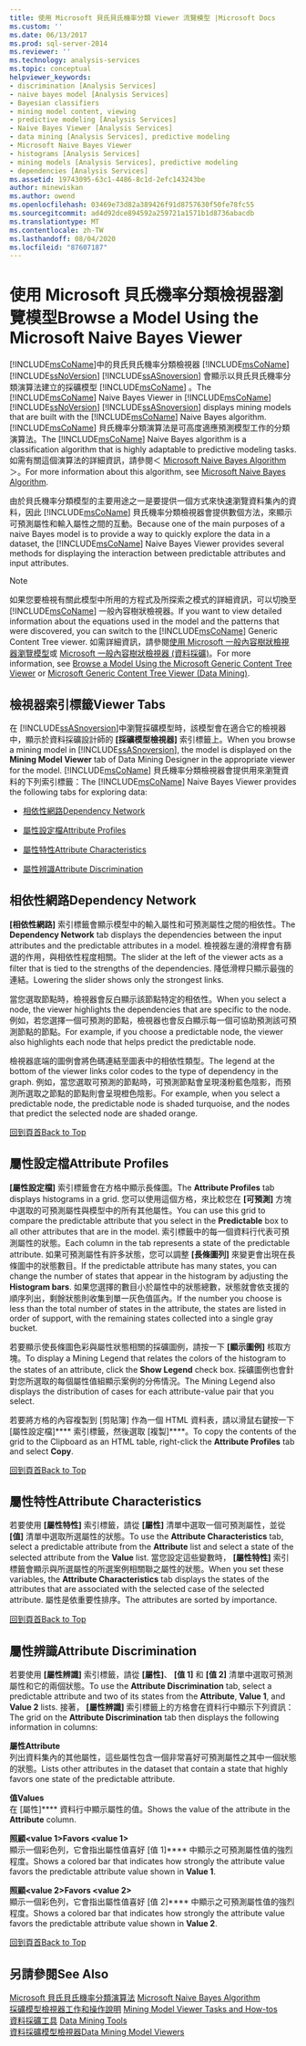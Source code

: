 ```yaml
---
title: 使用 Microsoft 貝氏貝氏機率分類 Viewer 流覽模型 |Microsoft Docs
ms.custom: ''
ms.date: 06/13/2017
ms.prod: sql-server-2014
ms.reviewer: ''
ms.technology: analysis-services
ms.topic: conceptual
helpviewer_keywords:
- discrimination [Analysis Services]
- naive bayes model [Analysis Services]
- Bayesian classifiers
- mining model content, viewing
- predictive modeling [Analysis Services]
- Naive Bayes Viewer [Analysis Services]
- data mining [Analysis Services], predictive modeling
- Microsoft Naive Bayes Viewer
- histograms [Analysis Services]
- mining models [Analysis Services], predictive modeling
- dependencies [Analysis Services]
ms.assetid: 19743095-63c1-4486-8c1d-2efc143243be
author: minewiskan
ms.author: owend
ms.openlocfilehash: 03469e73d82a389426f91d8757630f50fe78fc55
ms.sourcegitcommit: ad4d92dce894592a259721a1571b1d8736abacdb
ms.translationtype: MT
ms.contentlocale: zh-TW
ms.lasthandoff: 08/04/2020
ms.locfileid: "87607187"
---
```

# <a name="browse-a-model-using-the-microsoft-naive-bayes-viewer"></a><span data-ttu-id="22bc2-102">使用 Microsoft 貝氏機率分類檢視器瀏覽模型</span><span class="sxs-lookup"><span data-stu-id="22bc2-102">Browse a Model Using the Microsoft Naive Bayes Viewer</span></span>
  <span data-ttu-id="22bc2-103">[!INCLUDE[msCoName](../../includes/msconame-md.md)]中的貝氏貝氏機率分類檢視器 [!INCLUDE[msCoName](../../includes/msconame-md.md)] [!INCLUDE[ssNoVersion](../../includes/ssnoversion-md.md)] [!INCLUDE[ssASnoversion](../../includes/ssasnoversion-md.md)] 會顯示以貝氏貝氏機率分類演算法建立的採礦模型 [!INCLUDE[msCoName](../../includes/msconame-md.md)] 。</span><span class="sxs-lookup"><span data-stu-id="22bc2-103">The [!INCLUDE[msCoName](../../includes/msconame-md.md)] Naive Bayes Viewer in [!INCLUDE[msCoName](../../includes/msconame-md.md)] [!INCLUDE[ssNoVersion](../../includes/ssnoversion-md.md)] [!INCLUDE[ssASnoversion](../../includes/ssasnoversion-md.md)] displays mining models that are built with the [!INCLUDE[msCoName](../../includes/msconame-md.md)] Naive Bayes algorithm.</span></span> <span data-ttu-id="22bc2-104">[!INCLUDE[msCoName](../../includes/msconame-md.md)] 貝氏機率分類演算法是可高度適應預測模型工作的分類演算法。</span><span class="sxs-lookup"><span data-stu-id="22bc2-104">The [!INCLUDE[msCoName](../../includes/msconame-md.md)] Naive Bayes algorithm is a classification algorithm that is highly adaptable to predictive modeling tasks.</span></span> <span data-ttu-id="22bc2-105">如需有關這個演算法的詳細資訊，請參閱＜ [Microsoft Naive Bayes Algorithm](microsoft-naive-bayes-algorithm.md)＞。</span><span class="sxs-lookup"><span data-stu-id="22bc2-105">For more information about this algorithm, see [Microsoft Naive Bayes Algorithm](microsoft-naive-bayes-algorithm.md).</span></span>  
  
 <span data-ttu-id="22bc2-106">由於貝氏機率分類模型的主要用途之一是要提供一個方式來快速瀏覽資料集內的資料，因此 [!INCLUDE[msCoName](../../includes/msconame-md.md)] 貝氏機率分類檢視器會提供數個方法，來顯示可預測屬性和輸入屬性之間的互動。</span><span class="sxs-lookup"><span data-stu-id="22bc2-106">Because one of the main purposes of a naive Bayes model is to provide a way to quickly explore the data in a dataset, the [!INCLUDE[msCoName](../../includes/msconame-md.md)] Naive Bayes Viewer provides several methods for displaying the interaction between predictable attributes and input attributes.</span></span>  
  
> [!NOTE]  
>  <span data-ttu-id="22bc2-107">如果您要檢視有關此模型中所用的方程式及所探索之模式的詳細資訊，可以切換至 [!INCLUDE[msCoName](../../includes/msconame-md.md)] 一般內容樹狀檢視器。</span><span class="sxs-lookup"><span data-stu-id="22bc2-107">If you want to view detailed information about the equations used in the model and the patterns that were discovered, you can switch to the [!INCLUDE[msCoName](../../includes/msconame-md.md)] Generic Content Tree viewer.</span></span> <span data-ttu-id="22bc2-108">如需詳細資訊，請參閱[使用 Microsoft 一般內容樹狀檢視器瀏覽模型](browse-a-model-using-the-microsoft-generic-content-tree-viewer.md)或 [Microsoft 一般內容樹狀檢視器 &#40;資料採礦&#41;](../microsoft-generic-content-tree-viewer-data-mining.md)。</span><span class="sxs-lookup"><span data-stu-id="22bc2-108">For more information, see [Browse a Model Using the Microsoft Generic Content Tree Viewer](browse-a-model-using-the-microsoft-generic-content-tree-viewer.md) or [Microsoft Generic Content Tree Viewer &#40;Data Mining&#41;](../microsoft-generic-content-tree-viewer-data-mining.md).</span></span>  
  
##  <a name="viewer-tabs"></a><a name="BKMK_ViewerTabs"></a><span data-ttu-id="22bc2-109">檢視器索引標籤</span><span class="sxs-lookup"><span data-stu-id="22bc2-109">Viewer Tabs</span></span>  
 <span data-ttu-id="22bc2-110">在 [!INCLUDE[ssASnoversion](../../includes/ssasnoversion-md.md)]中瀏覽採礦模型時，該模型會在適合它的檢視器中，顯示於資料採礦設計師的 **[採礦模型檢視器]** 索引標籤上。</span><span class="sxs-lookup"><span data-stu-id="22bc2-110">When you browse a mining model in [!INCLUDE[ssASnoversion](../../includes/ssasnoversion-md.md)], the model is displayed on the **Mining Model Viewer** tab of Data Mining Designer in the appropriate viewer for the model.</span></span> <span data-ttu-id="22bc2-111">[!INCLUDE[msCoName](../../includes/msconame-md.md)] 貝氏機率分類檢視器會提供用來瀏覽資料的下列索引標籤：</span><span class="sxs-lookup"><span data-stu-id="22bc2-111">The [!INCLUDE[msCoName](../../includes/msconame-md.md)] Naive Bayes Viewer provides the following tabs for exploring data:</span></span>  
  
-   [<span data-ttu-id="22bc2-112">相依性網路</span><span class="sxs-lookup"><span data-stu-id="22bc2-112">Dependency Network</span></span>](#BKMK_Dependency)  
  
-   [<span data-ttu-id="22bc2-113">屬性設定檔</span><span class="sxs-lookup"><span data-stu-id="22bc2-113">Attribute Profiles</span></span>](#BKMK_Profiles)  
  
-   [<span data-ttu-id="22bc2-114">屬性特性</span><span class="sxs-lookup"><span data-stu-id="22bc2-114">Attribute Characteristics</span></span>](#BKMK_Characteristics)  
  
-   [<span data-ttu-id="22bc2-115">屬性辨識</span><span class="sxs-lookup"><span data-stu-id="22bc2-115">Attribute Discrimination</span></span>](#BKMK_Discrimination)  
  
##  <a name="dependency-network"></a><a name="BKMK_Dependency"></a><span data-ttu-id="22bc2-116">相依性網路</span><span class="sxs-lookup"><span data-stu-id="22bc2-116">Dependency Network</span></span>  
 <span data-ttu-id="22bc2-117">**[相依性網路]** 索引標籤會顯示模型中的輸入屬性和可預測屬性之間的相依性。</span><span class="sxs-lookup"><span data-stu-id="22bc2-117">The **Dependency Network** tab displays the dependencies between the input attributes and the predictable attributes in a model.</span></span> <span data-ttu-id="22bc2-118">檢視器左邊的滑桿會有篩選的作用，與相依性程度相關。</span><span class="sxs-lookup"><span data-stu-id="22bc2-118">The slider at the left of the viewer acts as a filter that is tied to the strengths of the dependencies.</span></span> <span data-ttu-id="22bc2-119">降低滑桿只顯示最強的連結。</span><span class="sxs-lookup"><span data-stu-id="22bc2-119">Lowering the slider shows only the strongest links.</span></span>  
  
 <span data-ttu-id="22bc2-120">當您選取節點時，檢視器會反白顯示該節點特定的相依性。</span><span class="sxs-lookup"><span data-stu-id="22bc2-120">When you select a node, the viewer highlights the dependencies that are specific to the node.</span></span> <span data-ttu-id="22bc2-121">例如，若您選擇一個可預測的節點，檢視器也會反白顯示每一個可協助預測該可預測節點的節點。</span><span class="sxs-lookup"><span data-stu-id="22bc2-121">For example, if you choose a predictable node, the viewer also highlights each node that helps predict the predictable node.</span></span>  
  
 <span data-ttu-id="22bc2-122">檢視器底端的圖例會將色碼連結至圖表中的相依性類型。</span><span class="sxs-lookup"><span data-stu-id="22bc2-122">The legend at the bottom of the viewer links color codes to the type of dependency in the graph.</span></span> <span data-ttu-id="22bc2-123">例如，當您選取可預測的節點時，可預測節點會呈現淺粉藍色陰影，而預測所選取之節點的節點則會呈現橙色陰影。</span><span class="sxs-lookup"><span data-stu-id="22bc2-123">For example, when you select a predictable node, the predictable node is shaded turquoise, and the nodes that predict the selected node are shaded orange.</span></span>  
  
 [<span data-ttu-id="22bc2-124">回到頁首</span><span class="sxs-lookup"><span data-stu-id="22bc2-124">Back to Top</span></span>](#BKMK_ViewerTabs)  
  
##  <a name="attribute-profiles"></a><a name="BKMK_Profiles"></a> <span data-ttu-id="22bc2-125">屬性設定檔</span><span class="sxs-lookup"><span data-stu-id="22bc2-125">Attribute Profiles</span></span>  
 <span data-ttu-id="22bc2-126">**[屬性設定檔]** 索引標籤會在方格中顯示長條圖。</span><span class="sxs-lookup"><span data-stu-id="22bc2-126">The **Attribute Profiles** tab displays histograms in a grid.</span></span> <span data-ttu-id="22bc2-127">您可以使用這個方格，來比較您在 **[可預測]** 方塊中選取的可預測屬性與模型中的所有其他屬性。</span><span class="sxs-lookup"><span data-stu-id="22bc2-127">You can use this grid to compare the predictable attribute that you select in the **Predictable** box to all other attributes that are in the model.</span></span> <span data-ttu-id="22bc2-128">索引標籤中的每一個資料行代表可預測屬性的狀態。</span><span class="sxs-lookup"><span data-stu-id="22bc2-128">Each column in the tab represents a state of the predictable attribute.</span></span> <span data-ttu-id="22bc2-129">如果可預測屬性有許多狀態，您可以調整 **[長條圖列]** 來變更會出現在長條圖中的狀態數目。</span><span class="sxs-lookup"><span data-stu-id="22bc2-129">If the predictable attribute has many states, you can change the number of states that appear in the histogram by adjusting the **Histogram bars**.</span></span> <span data-ttu-id="22bc2-130">如果您選擇的數目小於屬性中的狀態總數，狀態就會依支援的順序列出，剩餘狀態則收集到單一灰色值區內。</span><span class="sxs-lookup"><span data-stu-id="22bc2-130">If the number you choose is less than the total number of states in the attribute, the states are listed in order of support, with the remaining states collected into a single gray bucket.</span></span>  
  
 <span data-ttu-id="22bc2-131">若要顯示使長條圖色彩與屬性狀態相關的採礦圖例，請按一下 **[顯示圖例]** 核取方塊。</span><span class="sxs-lookup"><span data-stu-id="22bc2-131">To display a Mining Legend that relates the colors of the histogram to the states of an attribute, click the **Show Legend** check box.</span></span> <span data-ttu-id="22bc2-132">採礦圖例也會針對您所選取的每個屬性值組顯示案例的分佈情況。</span><span class="sxs-lookup"><span data-stu-id="22bc2-132">The Mining Legend also displays the distribution of cases for each attribute-value pair that you select.</span></span>  
  
 <span data-ttu-id="22bc2-133">若要將方格的內容複製到 [剪貼簿] 作為一個 HTML 資料表，請以滑鼠右鍵按一下 [屬性設定檔]\*\*\*\* 索引標籤，然後選取 [複製]\*\*\*\*。</span><span class="sxs-lookup"><span data-stu-id="22bc2-133">To copy the contents of the grid to the Clipboard as an HTML table, right-click the **Attribute Profiles** tab and select **Copy**.</span></span>  
  
 [<span data-ttu-id="22bc2-134">回到頁首</span><span class="sxs-lookup"><span data-stu-id="22bc2-134">Back to Top</span></span>](#BKMK_ViewerTabs)  
  
##  <a name="attribute-characteristics"></a><a name="BKMK_Characteristics"></a><span data-ttu-id="22bc2-135">屬性特性</span><span class="sxs-lookup"><span data-stu-id="22bc2-135">Attribute Characteristics</span></span>  
 <span data-ttu-id="22bc2-136">若要使用 **[屬性特性]** 索引標籤，請從 **[屬性]** 清單中選取一個可預測屬性，並從 **[值]** 清單中選取所選屬性的狀態。</span><span class="sxs-lookup"><span data-stu-id="22bc2-136">To use the **Attribute Characteristics** tab, select a predictable attribute from the **Attribute** list and select a state of the selected attribute from the **Value** list.</span></span> <span data-ttu-id="22bc2-137">當您設定這些變數時， **[屬性特性]** 索引標籤會顯示與所選屬性的所選案例相關聯之屬性的狀態。</span><span class="sxs-lookup"><span data-stu-id="22bc2-137">When you set these variables, the **Attribute Characteristics** tab displays the states of the attributes that are associated with the selected case of the selected attribute.</span></span> <span data-ttu-id="22bc2-138">屬性是依重要性排序。</span><span class="sxs-lookup"><span data-stu-id="22bc2-138">The attributes are sorted by importance.</span></span>  
  
 [<span data-ttu-id="22bc2-139">回到頁首</span><span class="sxs-lookup"><span data-stu-id="22bc2-139">Back to Top</span></span>](#BKMK_ViewerTabs)  
  
##  <a name="attribute-discrimination"></a><a name="BKMK_Discrimination"></a><span data-ttu-id="22bc2-140">屬性辨識</span><span class="sxs-lookup"><span data-stu-id="22bc2-140">Attribute Discrimination</span></span>  
 <span data-ttu-id="22bc2-141">若要使用 **[屬性辨識]** 索引標籤，請從 **[屬性]**、 **[值 1]** 和 **[值 2]** 清單中選取可預測屬性和它的兩個狀態。</span><span class="sxs-lookup"><span data-stu-id="22bc2-141">To use the **Attribute Discrimination** tab, select a predictable attribute and two of its states from the **Attribute**, **Value 1**, and **Value 2** lists.</span></span> <span data-ttu-id="22bc2-142">接著， **[屬性辨識]** 索引標籤上的方格會在資料行中顯示下列資訊：</span><span class="sxs-lookup"><span data-stu-id="22bc2-142">The grid on the **Attribute Discrimination** tab then displays the following information in columns:</span></span>  
  
 <span data-ttu-id="22bc2-143">**屬性**</span><span class="sxs-lookup"><span data-stu-id="22bc2-143">**Attribute**</span></span>  
 <span data-ttu-id="22bc2-144">列出資料集內的其他屬性，這些屬性包含一個非常喜好可預測屬性之其中一個狀態的狀態。</span><span class="sxs-lookup"><span data-stu-id="22bc2-144">Lists other attributes in the dataset that contain a state that highly favors one state of the predictable attribute.</span></span>  
  
 <span data-ttu-id="22bc2-145">**值**</span><span class="sxs-lookup"><span data-stu-id="22bc2-145">**Values**</span></span>  
 <span data-ttu-id="22bc2-146">在 [屬性]\*\*\*\* 資料行中顯示屬性的值。</span><span class="sxs-lookup"><span data-stu-id="22bc2-146">Shows the value of the attribute in the **Attribute** column.</span></span>  
  
 <span data-ttu-id="22bc2-147">**照顧\<value 1>**</span><span class="sxs-lookup"><span data-stu-id="22bc2-147">**Favors \<value 1>**</span></span>  
 <span data-ttu-id="22bc2-148">顯示一個彩色列，它會指出屬性值喜好 [值 1]\*\*\*\* 中顯示之可預測屬性值的強烈程度。</span><span class="sxs-lookup"><span data-stu-id="22bc2-148">Shows a colored bar that indicates how strongly the attribute value favors the predictable attribute value shown in **Value 1**.</span></span>  
  
 <span data-ttu-id="22bc2-149">**照顧\<value 2>**</span><span class="sxs-lookup"><span data-stu-id="22bc2-149">**Favors \<value 2>**</span></span>  
 <span data-ttu-id="22bc2-150">顯示一個彩色列，它會指出屬性值喜好 [值 2]\*\*\*\* 中顯示之可預測屬性值的強烈程度。</span><span class="sxs-lookup"><span data-stu-id="22bc2-150">Shows a colored bar that indicates how strongly the attribute value favors the predictable attribute value shown in **Value 2**.</span></span>  
  
 [<span data-ttu-id="22bc2-151">回到頁首</span><span class="sxs-lookup"><span data-stu-id="22bc2-151">Back to Top</span></span>](#BKMK_ViewerTabs)  
  
## <a name="see-also"></a><span data-ttu-id="22bc2-152">另請參閱</span><span class="sxs-lookup"><span data-stu-id="22bc2-152">See Also</span></span>  
 <span data-ttu-id="22bc2-153">[Microsoft 貝氏貝氏機率分類演算法](microsoft-naive-bayes-algorithm.md) </span><span class="sxs-lookup"><span data-stu-id="22bc2-153">[Microsoft Naive Bayes Algorithm](microsoft-naive-bayes-algorithm.md) </span></span>  
 <span data-ttu-id="22bc2-154">[採礦模型檢視器工作和操作說明](mining-model-viewer-tasks-and-how-tos.md) </span><span class="sxs-lookup"><span data-stu-id="22bc2-154">[Mining Model Viewer Tasks and How-tos](mining-model-viewer-tasks-and-how-tos.md) </span></span>  
 <span data-ttu-id="22bc2-155">[資料採礦工具](data-mining-tools.md) </span><span class="sxs-lookup"><span data-stu-id="22bc2-155">[Data Mining Tools](data-mining-tools.md) </span></span>  
 [<span data-ttu-id="22bc2-156">資料採礦模型檢視器</span><span class="sxs-lookup"><span data-stu-id="22bc2-156">Data Mining Model Viewers</span></span>](data-mining-model-viewers.md)  
  
  
